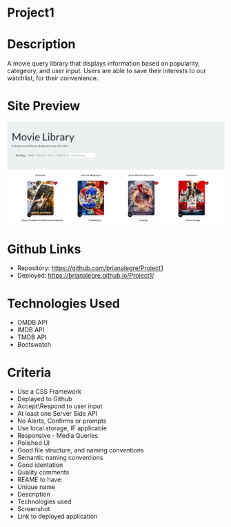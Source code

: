 # Project1

# Description
A movie query library that displays information based on popularity, categeory, and user input. Users are able to save their interests to our watchlist, for their convenience.

# Site Preview
<p align="center">
    <img alt="Site Preview" src="./assets/images/SitePreview.png">
</p>

# Github Links
- Repository: https://github.com/brianalegre/Project1
- Deployed: https://brianalegre.github.io/Project1/

# Technologies Used
- OMDB API
- IMDB API
- TMDB API
- Bootswatch


# Criteria
- Use a CSS Framework
- Deplayed to Github
- Accept\Respond to user input
- At least one Server Side API
- No Alerts, Confirms or prompts
- Use local.storage, IF applicable
- Responsive - Media Queries
- Polished UI
- Good file structure, and naming conventions
 - Semantic naming conventions
 - Good identation
 - Quality comments
- REAME to have:
 - Unique name
 - Description
 - Technologies used
 - Screenshot
 - Link to deployed application